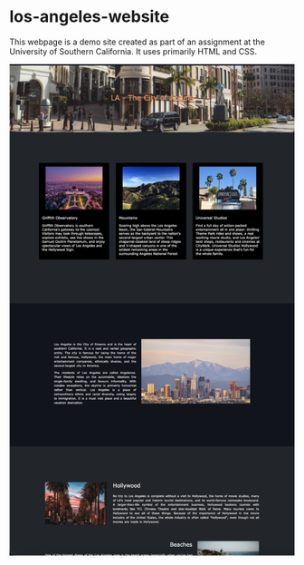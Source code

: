 # los-angeles-website
This webpage is a demo site created as part of an assignment at the  University of Southern California. It uses primarily HTML and CSS.

![alt text](https://github.com/rluuy/los-angeles-website/blob/master/webpage-preview.png?raw=true)
